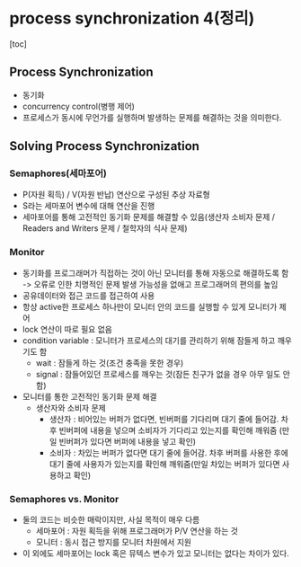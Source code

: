 # process synchronization 4(정리)

[toc]

## Process Synchronization

- 동기화
- concurrency control(병행 제어)
- 프로세스가 동시에 무언가를 실행하며 발생하는 문제를 해결하는 것을 의미한다.



## Solving Process Synchronization

### Semaphores(세마포어)

- P(자원 획득) / V(자원 반납) 연산으로 구성된 추상 자료형
- S라는 세마포어 변수에 대해 연산을 진행
- 세마포어를 통해 고전적인 동기화 문제를 해결할 수 있음(생산자 소비자 문제 / Readers and Writers 문제 / 철학자의 식사 문제)



### Monitor

- 동기화를 프로그래머가 직접하는 것이 아닌 모니터를 통해 자동으로 해결하도록 함 -> 오류로 인한 치명적인 문제 발생 가능성을 없애고 프로그래머의 편의를 높임
- 공유데이터와 접근 코드를 접근하여 사용
- 항상 active한 프로세스 하나만이 모니터 안의 코드를 실행할 수 있게 모니터가 제어
- lock 연산이 따로 필요 없음
- condition variable : 모니터가 프로세스의 대기를 관리하기 위해 잠들게 하고 깨우기도 함
  - wait : 잠들게 하는 것(조건 충족을 못한 경우)
  - signal : 잠들어있던 프로세스를 깨우는 것(잠든 친구가 없을 경우 아무 일도 안함)
- 모니터를 통한 고전적인 동기화 문제 해결
  - 생산자와 소비자 문제
    - 생산자 : 비어있는 버퍼가 없다면, 빈버퍼를 기다리며 대기 줄에 들어감. 차후 빈버퍼에 내용을 넣으며 소비자가 기다리고 있는지를 확인해 깨워줌 (만일 빈버퍼가 있다면 버퍼에 내용을 넣고 확인)
    - 소비자 : 차있는 버퍼가 없다면 대기 줄에 들어감. 차후 버퍼를 사용한 후에 대기 줄에 사용자가 있는지를 확인해 깨워줌(만일 차있는 버퍼가 있다면 사용하고 확인)



### Semaphores vs. Monitor

- 둘의 코드는 비슷한 매락이지만, 사실 목적이 매우 다름
  - 세마포어 : 자원 획득을 위해 프로그래머가 P/V 연산을 하는 것
  - 모니터 : 동시 접근 방지를 모니터 차원에서 지원
- 이 외에도 세마포어는 lock 혹은 뮤텍스 변수가 있고 모니터는 없다는 차이가 있다.



